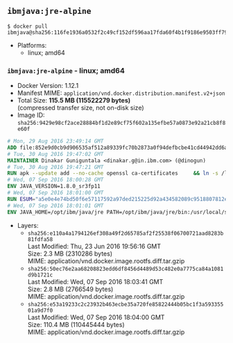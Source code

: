 ## `ibmjava:jre-alpine`

```console
$ docker pull ibmjava@sha256:116fe1936a0532f2c49cf152df596aa17fda60f4b1f9186e9503ff79d547d32b
```

-	Platforms:
	-	linux; amd64

### `ibmjava:jre-alpine` - linux; amd64

-	Docker Version: 1.12.1
-	Manifest MIME: `application/vnd.docker.distribution.manifest.v2+json`
-	Total Size: **115.5 MB (115522279 bytes)**  
	(compressed transfer size, not on-disk size)
-	Image ID: `sha256:9429e98cf2ace28884bf1d2e89cf75f602a135efbe57a0873e92a21cb8f8e60f`

```dockerfile
# Mon, 29 Aug 2016 23:49:14 GMT
ADD file:852e9d0cb9d906535af512a89339fc70b2873a0f94defbcbe41cd44942dd6ac8 in / 
# Tue, 30 Aug 2016 19:47:02 GMT
MAINTAINER Dinakar Guniguntala <dinakar.g@in.ibm.com> (@dinogun)
# Tue, 30 Aug 2016 19:47:21 GMT
RUN apk --update add --no-cache openssl ca-certificates     && ln -s /lib /lib64     && GLIBC_VER="2.23-r3"     && ALPINE_GLIBC_REPO="https://github.com/sgerrand/alpine-pkg-glibc/releases/download"     && wget -q -O /tmp/$GLIBC_VER.apk $ALPINE_GLIBC_REPO/$GLIBC_VER/glibc-$GLIBC_VER.apk     && apk add --allow-untrusted /tmp/$GLIBC_VER.apk     && apk --update add xz     && wget -q -O /tmp/gcc-libs.tar.xz https://www.archlinux.org/packages/core/x86_64/gcc-libs/download     && tar -xvJf /tmp/gcc-libs.tar.xz -C /tmp usr/lib/libgcc_s.so.1 usr/lib/libgcc_s.so     && mv /tmp/usr/lib/libgcc* /usr/glibc-compat/lib     && rm -rf /tmp/$GLIBC_VER.apk /tmp/usr /tmp/gcc-libs.tar.xz /var/cache/apk/*
# Wed, 07 Sep 2016 18:00:28 GMT
ENV JAVA_VERSION=1.8.0_sr3fp11
# Wed, 07 Sep 2016 18:01:00 GMT
RUN ESUM="a5e0e4e74bd50f6e57117592a97ded215225d92a434582089c9518807812e54a"     && BASE_URL="https://public.dhe.ibm.com/ibmdl/export/pub/systems/cloud/runtimes/java/meta/"     && YML_FILE="jre/linux/x86_64/index.yml"     && wget -q -U UA_IBM_JAVA_Docker -O /tmp/index.yml $BASE_URL/$YML_FILE     && JAVA_URL=$(cat /tmp/index.yml | sed -n '/'$JAVA_VERSION'/{n;p}' | sed -n 's/\s*uri:\s//p' | tr -d '\r')     && wget -q -U UA_IBM_JAVA_Docker -O /tmp/ibm-java.bin $JAVA_URL     && echo "$ESUM  /tmp/ibm-java.bin" | sha256sum -c -     && echo "INSTALLER_UI=silent" > /tmp/response.properties     && echo "USER_INSTALL_DIR=/opt/ibm/java" >> /tmp/response.properties     && echo "LICENSE_ACCEPTED=TRUE" >> /tmp/response.properties     && mkdir -p /opt/ibm     && chmod +x /tmp/ibm-java.bin     && /tmp/ibm-java.bin -i silent -f /tmp/response.properties     && rm -f /tmp/response.properties     && rm -f /tmp/index.yml     && rm -f /tmp/ibm-java.bin
# Wed, 07 Sep 2016 18:01:01 GMT
ENV JAVA_HOME=/opt/ibm/java/jre PATH=/opt/ibm/java/jre/bin:/usr/local/sbin:/usr/local/bin:/usr/sbin:/usr/bin:/sbin:/bin
```

-	Layers:
	-	`sha256:e110a4a1794126ef308a49f2d65785af2f25538f06700721aad8283b81fdfa58`  
		Last Modified: Thu, 23 Jun 2016 19:56:16 GMT  
		Size: 2.3 MB (2310286 bytes)  
		MIME: application/vnd.docker.image.rootfs.diff.tar.gzip
	-	`sha256:50ec76e2aa68208823edd6df8456d4489d53c482e0a7775ca84a1081d9b1721c`  
		Last Modified: Wed, 07 Sep 2016 18:03:41 GMT  
		Size: 2.8 MB (2766549 bytes)  
		MIME: application/vnd.docker.image.rootfs.diff.tar.gzip
	-	`sha256:e53a19233c2c23932b463ecbe35a720fe85822444b05bc1f3a59335501a9d7f0`  
		Last Modified: Wed, 07 Sep 2016 18:04:00 GMT  
		Size: 110.4 MB (110445444 bytes)  
		MIME: application/vnd.docker.image.rootfs.diff.tar.gzip
